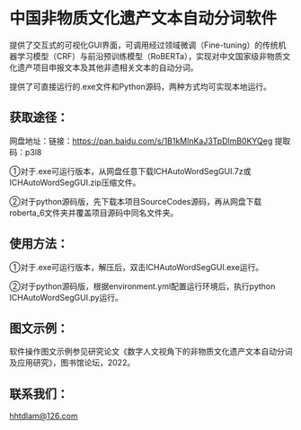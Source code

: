 # 中国非物质文化遗产文本自动分词软件


提供了交互式的可视化GUI界面，可调用经过领域微调（Fine-tuning）的传统机器学习模型（CRF）与前沿预训练模型（RoBERTa），实现对中文国家级非物质文化遗产项目申报文本及其他非遗相关文本的自动分词。   

提供了可直接运行的.exe文件和Python源码，两种方式均可实现本地运行。   
   


## 获取途径：

网盘地址：链接：https://pan.baidu.com/s/1B1kMlnKaJ3TpDlmB0KYQeg   提取码：p3l8    

①对于.exe可运行版本，从网盘任意下载ICHAutoWordSegGUI.7z或ICHAutoWordSegGUI.zip压缩文件。   

②对于python源码版，先下载本项目SourceCodes源码，再从网盘下载roberta_6文件夹并覆盖项目源码中同名文件夹。   
   



## 使用方法：

①对于.exe可运行版本，解压后，双击ICHAutoWordSegGUI.exe运行。   

②对于python源码版，根据environment.yml配置运行环境后，执行python ICHAutoWordSegGUI.py运行。   


## 图文示例：

软件操作图文示例参见研究论文《数字人文视角下的非物质文化遗产文本自动分词及应用研究》，图书馆论坛，2022。   


## 联系我们：

hhtdlam@126.com   

